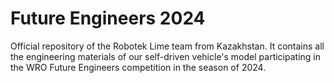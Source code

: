 # Future Engineers 2024
Official repository of the Robotek Lime team from Kazakhstan. It contains all the engineering materials of our self-driven vehicle's model participating in the WRO Future Engineers competition in the season of 2024.
